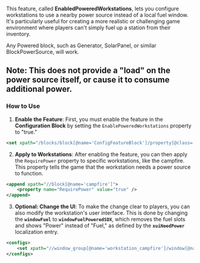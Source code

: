 This feature, called **EnabledPoweredWorkstations**, lets you configure workstations to use a nearby power source
instead of a local fuel window. It's particularly useful for creating a more realistic or challenging game environment
where players can't simply fuel up a station from their inventory.

Any Powered block, such as Generator, SolarPanel, or similar BlockPowerSource, will work.

Note: This does not provide a "load" on the power source itself, or cause it to consume additional power.
---

### How to Use

1. **Enable the Feature**: First, you must enable the feature in the **Configuration Block** by setting the
   `EnablePoweredWorkstations` property to "true."
```xml
<set xpath="/blocks/block[@name='ConfigFeatureBlock']/property[@class='AdvancedWorkstationFeatures']/property[@name='EnablePoweredWorkstations']/@value">true</set>
```
2. **Apply to Workstations**: After enabling the feature, you can then apply the `RequirePower` property to specific
   workstations, like the campfire. This property tells the game that the workstation needs a power source to function.
```xml
<append xpath="//block[@name='campfire']">
    <property name="RequirePower" value="true" />
</append>
```
3. **Optional: Change the UI**: To make the change clear to players, you can also modify the workstation's user
   interface. This is done by changing the **`windowFuel`** to **`windowFuelPoweredSDX`**, which removes the fuel slots
   and shows "Power" instead of "Fuel," as defined by the **`xuiNeedPower`** localization entry.
```xml
<configs>
    <set xpath="//window_group[@name='workstation_campfire']/window[@name='windowFuel']/@name">windowFuelPoweredSDX</set>
</configs>
```